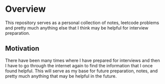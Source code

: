# Overview
This repository serves as a personal collection of notes, leetcode problems and pretty much anything else that I think may be helpful for interview preparation.


## Motivation
There have been many times where I have prepared for interviews and then I have to go through the internet again to find the information that I once found helpful. This will serve as my base for future preparation, notes, and pretty much anything that may be helpful in the future.
